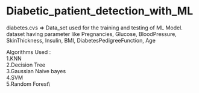 # Diabetic_patient_detection_with_ML

diabetes.cvs => Data_set used for the training and testing of ML Model.
dataset having parameter like Pregnancies, Glucose, BloodPressure, SkinThickness,	Insulin, BMI, DiabetesPedigreeFunction, Age

Algorithms Used : \
1.KNN \
2.Decision Tree\
3.Gaussian Naive bayes\
4.SVM\
5.Random Forest\\



